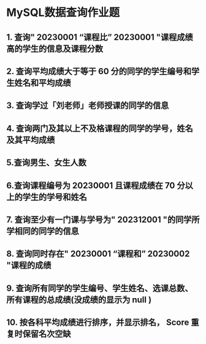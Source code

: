# MySQL数据查询作业题



## 1. 查询" 20230001 “课程比” 20230001 "课程成绩高的学生的信息及课程分数





## 2. 查询平均成绩大于等于 60 分的同学的学生编号和学生姓名和平均成绩





## 3. 查询学过「刘老师」老师授课的同学的信息





## 4. 查询两门及其以上不及格课程的同学的学号，姓名及其平均成绩





## 5.查询男生、女生人数





## 6.查询课程编号为 20230001 且课程成绩在 70 分以上的学生的学号和姓名





## 7. 查询至少有一门课与学号为" 202312001 "的同学所学相同的同学的信息





## 8. 查询同时存在" 20230001 “课程和” 20230002 "课程的成绩





## 9. 查询所有同学的学⽣编号、学⽣姓名、选课总数、所有课程的总成绩(没成绩的显示为 null )





## 10. 按各科平均成绩进行排序，并显示排名， Score 重复时保留名次空缺



